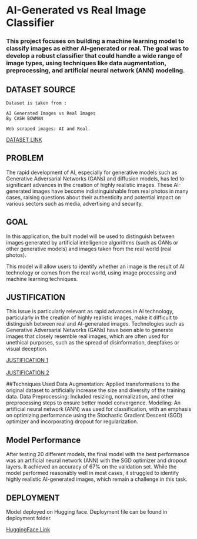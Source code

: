 # AI-Generated vs Real Image Classifier
### This project focuses on building a machine learning model to classify images as either AI-generated or real. The goal was to develop a robust classifier that could handle a wide range of image types, using techniques like data augmentation, preprocessing, and artificial neural network (ANN) modeling.

## DATASET SOURCE
```
Dataset is taken from :

AI Generated Images vs Real Images
By CASH BOWMAN

Web scraped images: AI and Real.
```
<a href="https://www.kaggle.com/datasets/cashbowman/ai-generated-images-vs-real-images/data">DATASET LINK</a>

## PROBLEM
The rapid development of AI, especially for generative models such as Generative Adversarial Networks (GANs) and diffusion models, has led to significant advances in the creation of highly realistic images. These AI-generated images have become indistinguishable from real photos in many cases, raising questions about their authenticity and potential impact on various sectors such as media, advertising and security.

## GOAL
In this application, the built model will be used to distinguish between images generated by artificial intelligence algorithms (such as GANs or other generative models) and images taken from the real world (real photos).

This model will allow users to identify whether an image is the result of AI technology or comes from the real world, using image processing and machine learning techniques.

## JUSTIFICATION
This issue is particularly relevant as rapid advances in AI technology, particularly in the creation of highly realistic images, make it difficult to distinguish between real and AI-generated images. Technologies such as Generative Adversarial Networks (GANs) have been able to generate images that closely resemble real images, which are often used for unethical purposes, such as the spread of disinformation, deepfakes or visual deception.

<a href="https://www.bravenewplanet.org/episodes/deepfakes-and-the-future-truth">JUSTIFICATION 1</a><br><br>
<a href="https://daidac.thecjid.org/the-ethics-of-ai-generated-media-content-when-does-manipulation-go-too-far/">JUSTIFICATION 2</a>

##Techniques Used
Data Augmentation: Applied transformations to the original dataset to artificially increase the size and diversity of the training data.
Data Preprocessing: Included resizing, normalization, and other preprocessing steps to ensure better model convergence.
Modeling: An artificial neural network (ANN) was used for classification, with an emphasis on optimizing performance using the Stochastic Gradient Descent (SGD) optimizer and incorporating dropout for regularization.

## Model Performance
After testing 20 different models, the final model with the best performance was an artificial neural network (ANN) with the SGD optimizer and dropout layers. It achieved an accuracy of 67% on the validation set. While the model performed reasonably well in most cases, it struggled to identify highly realistic AI-generated images, which remain a challenge in this task.

## DEPLOYMENT
Model deployed on Hugging face. Deployment file can be found in deployment folder.

<a href="https://huggingface.co/spaces/eldzilla/AIvsRealImage">HuggingFace Link</a>
